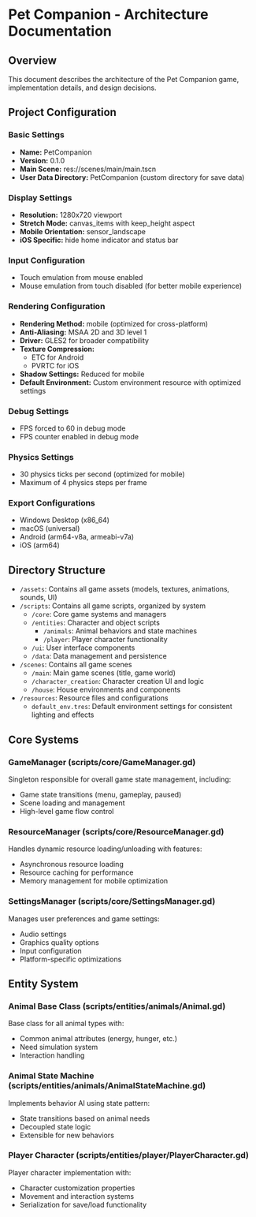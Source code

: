 # Pet Companion - Architecture Documentation

## Overview
This document describes the architecture of the Pet Companion game, implementation details, and design decisions.

## Project Configuration

### Basic Settings
- **Name:** PetCompanion
- **Version:** 0.1.0
- **Main Scene:** res://scenes/main/main.tscn
- **User Data Directory:** PetCompanion (custom directory for save data)

### Display Settings
- **Resolution:** 1280x720 viewport
- **Stretch Mode:** canvas_items with keep_height aspect
- **Mobile Orientation:** sensor_landscape
- **iOS Specific:** hide home indicator and status bar

### Input Configuration
- Touch emulation from mouse enabled
- Mouse emulation from touch disabled (for better mobile experience)

### Rendering Configuration
- **Rendering Method:** mobile (optimized for cross-platform)
- **Anti-Aliasing:** MSAA 2D and 3D level 1
- **Driver:** GLES2 for broader compatibility
- **Texture Compression:**
  - ETC for Android
  - PVRTC for iOS
- **Shadow Settings:** Reduced for mobile
- **Default Environment:** Custom environment resource with optimized settings

### Debug Settings
- FPS forced to 60 in debug mode
- FPS counter enabled in debug mode

### Physics Settings
- 30 physics ticks per second (optimized for mobile)
- Maximum of 4 physics steps per frame

### Export Configurations
- Windows Desktop (x86_64)
- macOS (universal)
- Android (arm64-v8a, armeabi-v7a)
- iOS (arm64)

## Directory Structure
- `/assets`: Contains all game assets (models, textures, animations, sounds, UI)
- `/scripts`: Contains all game scripts, organized by system
  - `/core`: Core game systems and managers
  - `/entities`: Character and object scripts
    - `/animals`: Animal behaviors and state machines
    - `/player`: Player character functionality
  - `/ui`: User interface components
  - `/data`: Data management and persistence
- `/scenes`: Contains all game scenes
  - `/main`: Main game scenes (title, game world)
  - `/character_creation`: Character creation UI and logic
  - `/house`: House environments and components
- `/resources`: Resource files and configurations
  - `default_env.tres`: Default environment settings for consistent lighting and effects

## Core Systems

### GameManager (scripts/core/GameManager.gd)
Singleton responsible for overall game state management, including:
- Game state transitions (menu, gameplay, paused)
- Scene loading and management
- High-level game flow control

### ResourceManager (scripts/core/ResourceManager.gd)
Handles dynamic resource loading/unloading with features:
- Asynchronous resource loading
- Resource caching for performance
- Memory management for mobile optimization

### SettingsManager (scripts/core/SettingsManager.gd)
Manages user preferences and game settings:
- Audio settings
- Graphics quality options
- Input configuration
- Platform-specific optimizations

## Entity System

### Animal Base Class (scripts/entities/animals/Animal.gd)
Base class for all animal types with:
- Common animal attributes (energy, hunger, etc.)
- Need simulation system
- Interaction handling

### Animal State Machine (scripts/entities/animals/AnimalStateMachine.gd)
Implements behavior AI using state pattern:
- State transitions based on animal needs
- Decoupled state logic
- Extensible for new behaviors

### Player Character (scripts/entities/player/PlayerCharacter.gd)
Player character implementation with:
- Character customization properties
- Movement and interaction systems
- Serialization for save/load functionality
